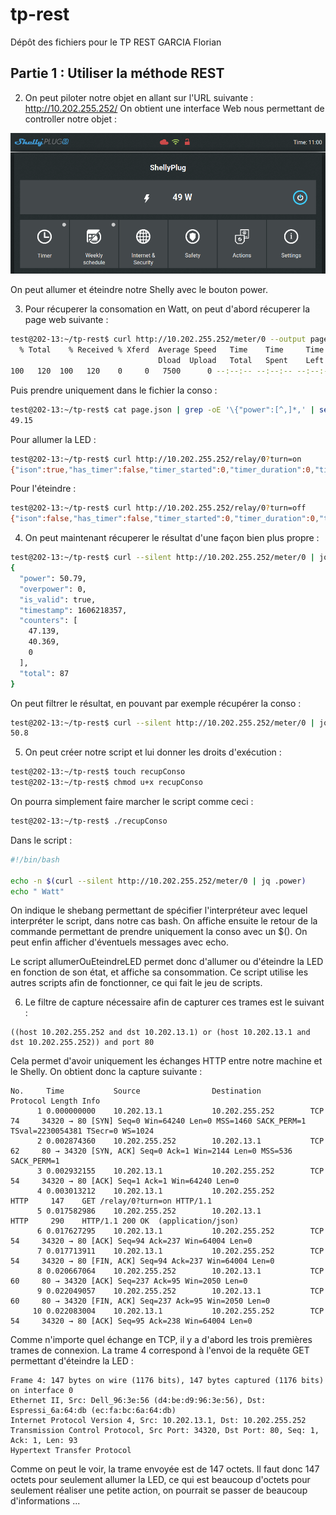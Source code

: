 # tp-rest

Dépôt des fichiers pour le TP REST
GARCIA Florian

## Partie 1 : Utiliser la méthode REST

2. On peut piloter notre objet en allant sur l'URL suivante : http://10.202.255.252/
On obtient une interface Web nous permettant de controller notre objet : 

<img src="https://raw.githubusercontent.com/floriangarciasoto/tp-rest/main/images/Capture%20du%202020-11-24%2011-00-24.png"/>

On peut allumer et éteindre notre Shelly avec le bouton power.

3. Pour récuperer la consomation en Watt, on peut d'abord récuperer la page web  suivante : 
```bash
test@202-13:~/tp-rest$ curl http://10.202.255.252/meter/0 --output page.json
  % Total    % Received % Xferd  Average Speed   Time    Time     Time  Current
                                 Dload  Upload   Total   Spent    Left  Speed
100   120  100   120    0     0   7500      0 --:--:-- --:--:-- --:--:--  7500

```
Puis prendre uniquement dans le fichier la conso : 
```bash
test@202-13:~/tp-rest$ cat page.json | grep -oE '\{"power":[^,]*,' | sed 's/{"power"://' | sed 's/,//'
49.15
```

Pour allumer la LED : 
```bash
test@202-13:~/tp-rest$ curl http://10.202.255.252/relay/0?turn=on
{"ison":true,"has_timer":false,"timer_started":0,"timer_duration":0,"timer_remaining":0,"overpower":false,"source":"http"}
```

Pour l'éteindre : 
```bash
test@202-13:~/tp-rest$ curl http://10.202.255.252/relay/0?turn=off
{"ison":false,"has_timer":false,"timer_started":0,"timer_duration":0,"timer_remaining":0,"overpower":false,"source":"http"}
```

4. On peut maintenant récuperer le résultat d'une façon bien plus propre : 
```bash
test@202-13:~/tp-rest$ curl --silent http://10.202.255.252/meter/0 | jq
{
  "power": 50.79,
  "overpower": 0,
  "is_valid": true,
  "timestamp": 1606218357,
  "counters": [
    47.139,
    40.369,
    0
  ],
  "total": 87
}
```
On peut filtrer le résultat, en pouvant par exemple récupérer la conso : 
```bash
test@202-13:~/tp-rest$ curl --silent http://10.202.255.252/meter/0 | jq .power
50.8
```

5. On peut créer notre script et lui donner les droits d'exécution : 
```bash
test@202-13:~/tp-rest$ touch recupConso
test@202-13:~/tp-rest$ chmod u+x recupConso 
```
On pourra simplement faire marcher le script comme ceci : 
```bash
test@202-13:~/tp-rest$ ./recupConso
```
Dans le script : 
```bash
#!/bin/bash

echo -n $(curl --silent http://10.202.255.252/meter/0 | jq .power)
echo " Watt"
```
On indique le shebang permettant de spécifier l'interpréteur avec lequel interpréter le script, dans notre cas bash.
On affiche ensuite le retour de la commande permettant de prendre uniquement la conso avec un $().
On peut enfin afficher d'éventuels messages avec echo.

Le script allumerOuEteindreLED permet donc d'allumer ou d'éteindre la LED en fonction de son état, et affiche sa consommation. Ce script utilise les autres scripts afin de fonctionner, ce qui fait le jeu de scripts.


6. Le filtre de capture nécessaire afin de capturer ces trames est le suivant : 
```
((host 10.202.255.252 and dst 10.202.13.1) or (host 10.202.13.1 and dst 10.202.255.252)) and port 80
```
Cela permet d'avoir uniquement les échanges HTTP entre notre machine et le Shelly.
On obtient donc la capture suivante : 
```
No.     Time           Source                Destination           Protocol Length Info
      1 0.000000000    10.202.13.1           10.202.255.252        TCP      74     34320 → 80 [SYN] Seq=0 Win=64240 Len=0 MSS=1460 SACK_PERM=1 TSval=2230054381 TSecr=0 WS=1024
      2 0.002874360    10.202.255.252        10.202.13.1           TCP      62     80 → 34320 [SYN, ACK] Seq=0 Ack=1 Win=2144 Len=0 MSS=536 SACK_PERM=1
      3 0.002932155    10.202.13.1           10.202.255.252        TCP      54     34320 → 80 [ACK] Seq=1 Ack=1 Win=64240 Len=0
      4 0.003013212    10.202.13.1           10.202.255.252        HTTP     147    GET /relay/0?turn=on HTTP/1.1 
      5 0.017582986    10.202.255.252        10.202.13.1           HTTP     290    HTTP/1.1 200 OK  (application/json)
      6 0.017627295    10.202.13.1           10.202.255.252        TCP      54     34320 → 80 [ACK] Seq=94 Ack=237 Win=64004 Len=0
      7 0.017713911    10.202.13.1           10.202.255.252        TCP      54     34320 → 80 [FIN, ACK] Seq=94 Ack=237 Win=64004 Len=0
      8 0.020667064    10.202.255.252        10.202.13.1           TCP      60     80 → 34320 [ACK] Seq=237 Ack=95 Win=2050 Len=0
      9 0.022049057    10.202.255.252        10.202.13.1           TCP      60     80 → 34320 [FIN, ACK] Seq=237 Ack=95 Win=2050 Len=0
     10 0.022083004    10.202.13.1           10.202.255.252        TCP      54     34320 → 80 [ACK] Seq=95 Ack=238 Win=64004 Len=0
```
Comme n'importe quel échange en TCP, il y a d'abord les trois premières trames de connexion.
La trame 4 correspond à l'envoi de la requête GET permettant d'éteindre la LED : 
```
Frame 4: 147 bytes on wire (1176 bits), 147 bytes captured (1176 bits) on interface 0
Ethernet II, Src: Dell_96:3e:56 (d4:be:d9:96:3e:56), Dst: Espressi_6a:64:db (ec:fa:bc:6a:64:db)
Internet Protocol Version 4, Src: 10.202.13.1, Dst: 10.202.255.252
Transmission Control Protocol, Src Port: 34320, Dst Port: 80, Seq: 1, Ack: 1, Len: 93
Hypertext Transfer Protocol
```
Comme on peut le voir, la trame envoyée est de 147 octets.
Il faut donc 147 octets pour seulement allumer la LED, ce qui est beaucoup d'octets pour seulement réaliser une petite action, on pourrait se passer de beaucoup d'informations ...
